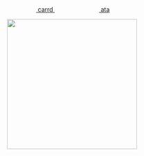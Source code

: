 <div align="center"> ‎‎‎ ‎<a href="https://uzukikei.carrd.co"> carrd </a>   ‎ ‎‎‎ ‎‎ ‎‎  ‎ ‎‎‎ ‎‎ ‎‎     ‎ ‎‎‎‎ ‎‎‎ ‎‎ ‎‎ ‎‎‎‎‎‎ ‎‎‎  ‎  ‎‎‎‎‎  ‎‎  ‎ ‎‎‎‎‎  ‎‎ ‎‎‎ ‎‎ ‎‎   ‎ ‎‎‎‎‎‎ ‎‎‎<a href="https://uzukei.atabook.org"> ata</a>   
 </div> 


<p align="center"> <img src="https://media.discordapp.net/attachments/1095582926390956123/1385267220476592270/Untitled46_20250619220328-removebg-preview.png?ex=686938a2&is=6867e722&hm=477b1ba9c07bb964c58c2fd4624c156955def6b90f0340e411fe6514157f845a&=&format=webp&quality=lossless" width="300" height="300"> </p>
<p align="center"> 
 
